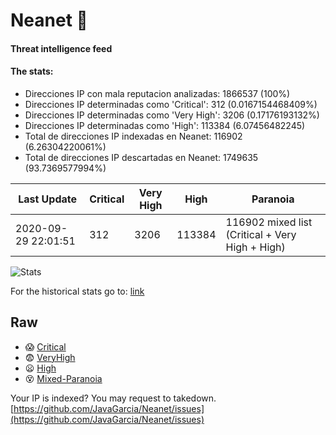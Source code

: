 # Neanet :hocho:
#### Threat intelligence feed
#### The stats:

- Direcciones IP con mala reputacion analizadas: 1866537 (100%)
- Direcciones IP determinadas como 'Critical':  312 (0.0167154468409%)
- Direcciones IP determinadas como 'Very High':  3206 (0.17176193132%)
- Direcciones IP determinadas como 'High':  113384 (6.07456482245)
- Total de direcciones IP indexadas en Neanet:  116902 (6.26304220061%)
- Total de direcciones IP descartadas en Neanet:  1749635 (93.7369577994%)

| Last Update | Critical | Very High | High | Paranoia |
| --- | --- | --- | --- | --- |
| 2020-09-29 22:01:51 | 312 | 3206 | 113384 | 116902 mixed list (Critical + Very High + High)|

![Stats](https://docs.google.com/spreadsheets/d/e/2PACX-1vSnaNMIXVabIpDJjufMlzH7poXnshF3mgd8Is1g9ytUEzVsP5my4Trn8f-xkoLLQ38xpL3HtmUexLo6/pubchart?oid=501124687&format=image)

For the historical stats go to: [link](/stats.csv)
## Raw
- :scream: [Critical](https://raw.githubusercontent.com/JavaGarcia/Neanet/master/blacklists/neanet_critical.txt)
- :fearful: [VeryHigh](https://raw.githubusercontent.com/JavaGarcia/Neanet/master/blacklists/neanet_veryHigh.txtt)
- :frowning: [High](https://raw.githubusercontent.com/JavaGarcia/Neanet/master/blacklists/neanet_high.txt)
- :dizzy_face: [Mixed-Paranoia](https://raw.githubusercontent.com/JavaGarcia/Neanet/master/blacklists/neanet_all.txt)


Your IP is indexed? You may request to takedown. [https://github.com/JavaGarcia/Neanet/issues](https://github.com/JavaGarcia/Neanet/issues)



















































































































































































































































































































































































































































































































































































































































































































































































































































































































































































































































































































































